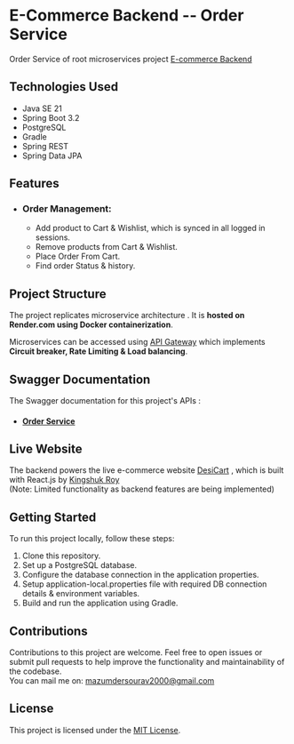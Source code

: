 # E-Commerce Backend -- Order Service

Order Service of root microservices project [E-commerce Backend](https://github.com/Ecommerce-Application-Demo/ecommerce-backend.git)


## Technologies Used

- Java SE 21
- Spring Boot 3.2
- PostgreSQL
- Gradle
- Spring REST
- Spring Data JPA

 ## Features

- ### Order Management:
  - Add product to Cart & Wishlist, which is synced in all logged in sessions.
  - Remove products from Cart & Wishlist.
  - Place Order From Cart.
  - Find order Status & history.
  

## Project Structure

The project replicates microservice architecture . It is **hosted on Render.com using Docker containerization**.

Microservices can be accessed using [API Gateway](https://github.com/Ecommerce-Application-Demo/api-gateway) which implements **Circuit breaker, Rate Limiting & Load balancing**.

## Swagger Documentation

The Swagger documentation for this project's APIs : 

- #### [Order Service](https://ecommerce-backend-order-service.onrender.com/order/swagger-ui/index.html)

## Live Website

The backend powers the live e-commerce website [DesiCart](https://www.desicart.vercel.app) , which is built with React.js by [Kingshuk Roy](https://github.com/kingoroy)  
(Note: Limited functionality as backend features are being implemented)

## Getting Started

To run this project locally, follow these steps:

1. Clone this repository.
2. Set up a PostgreSQL database.
3. Configure the database connection in the application properties.
4. Setup application-local.properties file with required DB connection details & environment variables.
5. Build and run the application using Gradle.

## Contributions

Contributions to this project are welcome. Feel free to open issues or submit pull requests to help improve the functionality and maintainability of the codebase.  
You can mail me on: mazumdersourav2000@gmail.com

## License

This project is licensed under the [MIT License](LICENSE).

